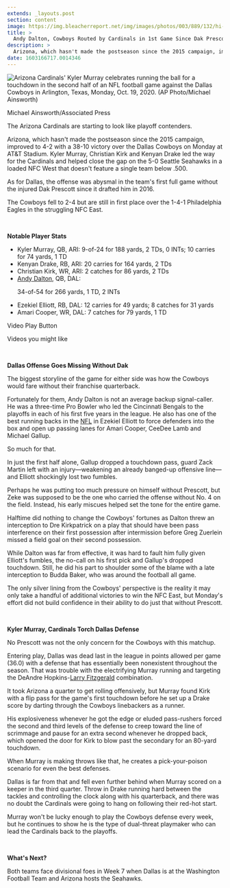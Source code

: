 ```yaml
--- 
extends: _layouts.post 
section: content 
image: https://img.bleacherreport.net/img/images/photos/003/889/132/hi-res-5f68c65ee11e7e4955bbaeceaf58b4a5_crop_exact.jpg?w=1200&h=1200&q=75 
title: > 
  Andy Dalton, Cowboys Routed by Cardinals in 1st Game Since Dak Prescott Injury 
description: > 
  Arizona, which hasn't made the postseason since the 2015 campaign, improved to 4-2 with a 38-10 victory over the Dallas Cowboys on Monday at AT&T Stadium.As for Dallas, the offense was abysmal in the team's first full game without the injured Dak Prescott since it drafted him in 2016.The Cowboys fell to 2-4 but are still in first place over the 1-4-1 Philadelphia Eagles in the struggling NFC East.Kyler Murray, Cardinals Torch Dallas DefenseNo Prescott was not the only concern for the Cowboys with this matchup.Entering play, Dallas was dead last in the league in points allowed per game (36.0) with a defense that has essentially been nonexistent throughout the season. 
date: 1603166717.0014346 
--- 
```

<div><p></p><img alt="Arizona Cardinals' Kyler Murray celebrates running the ball for a touchdown in the second half of an NFL football game against the Dallas Cowboys in Arlington, Texas, Monday, Oct. 19, 2020. (AP Photo/Michael Ainsworth)" src="https://static-assets.bleacherreport.net/img/atoms/lazyImage/logo.png"><p class="credit">Michael Ainsworth/Associated Press</p><p class="">The Arizona Cardinals are starting to look like playoff contenders.</p><p class="">Arizona, which hasn't made the postseason since the 2015 campaign, improved to 4-2 with a 38-10&#160;victory over the Dallas Cowboys on Monday at AT&amp;T Stadium. Kyler Murray, Christian Kirk and Kenyan Drake&#160;led the way for the Cardinals and helped close the gap on the 5-0 Seattle Seahawks in a loaded NFC West&#160;that doesn't feature a single team below .500.</p><p class="">As for Dallas, the offense was abysmal&#160;in the team's first full game without the injured Dak Prescott since it drafted him in 2016.</p><p class="">The Cowboys fell to 2-4 but are still in first place over the 1-4-1 Philadelphia Eagles in the struggling NFC East.</p><p id="br-ad-17006701" class="br-ad-lazy"></p><p class="">&#160; &#160; &#160; &#160; &#160;&#160;</p><p class=""><strong>Notable Player Stats</strong></p><ul class="atom bulletedList"><li>Kyler Murray, QB, ARI: 9-of-24 for 188 yards, 2 TDs, 0 INTs; 10 carries for 74 yards, 1 TD</li><li>Kenyan Drake, RB, ARI: 20 carries for 164 yards, 2 TDs</li><li>Christian Kirk, WR, ARI: 2 catches for 86 yards, 2 TDs</li><li><a href="http://bleacherreport.com/andy-dalton">Andy Dalton</a>, QB, DAL:&#160;<p>34-of-54 for 266 yards, 1 TD, 2 INTs</p></li><li>Ezekiel Elliott, RB, DAL: 12 carries for 49 yards; 8 catches for 31 yards</li><li>Amari Cooper, WR, DAL: 7 catches for 79 yards, 1 TD</li></ul><a rel="noopener noreferrer" target="_blank" class="molecule thumbnail"><img alt="" src="https://static-assets.bleacherreport.net/img/atoms/lazyImage/logo.png">Video Play Button</a><p class="atom video-indicator"><p class="text">Videos you might like </p> </p><p class="">&#160; &#160; &#160; &#160; &#160; &#160; &#160;</p><p class=""><strong>Dallas Offense Goes Missing Without Dak</strong></p><p class="">The biggest storyline of the game for either side was how the Cowboys would fare without their franchise quarterback.</p><p class="">Fortunately for them, Andy Dalton is not an average backup signal-caller. He was a three-time Pro Bowler who led the Cincinnati Bengals to the playoffs in each of his first five years in the league. He also has one of the best running backs in the <a href="http://bleacherreport.com/nfl">NFL</a> in Ezekiel Elliott to force defenders into the box and open up passing lanes for Amari Cooper, CeeDee Lamb and Michael Gallup.</p><p class="">So much for that.</p><p class="">In just the first half alone, Gallup dropped a touchdown pass, guard Zack Martin left with an injury&#8212;weakening an already banged-up offensive line&#8212;and Elliott shockingly lost two fumbles.</p><p class="">Perhaps he was putting too much pressure on himself without Prescott, but Zeke was supposed to be the one who carried the offense without No. 4 on the field. Instead, his early miscues helped set the tone for the entire game.</p><p class="">Halftime did nothing to change the Cowboys' fortunes as Dalton threw an interception to Dre Kirkpatrick on a play that should have been pass interference on their first possession after intermission before Greg Zuerlein missed a field goal on their second possession.</p><p class="">While Dalton was far from effective, it was hard to fault him fully given Elliott's fumbles, the no-call on his first pick and Gallup's dropped touchdown. Still, he did his part to shoulder some of the blame with a late interception to Budda Baker, who was around the football all game.</p><p id="br-ad-103844575" class="br-ad-lazy"></p><p class="">The only silver lining from the Cowboys' perspective is the reality it may only take a handful of additional victories to win the NFC East, but Monday's effort did not build confidence in their ability to do just that without Prescott.</p><p class="">&#160; &#160; &#160; &#160; &#160; &#160; &#160;&#160;</p><p class=""><strong>Kyler Murray, Cardinals Torch Dallas Defense</strong></p><p class="">No Prescott was not the only concern for the Cowboys with this matchup.</p><p class="">Entering play, Dallas was dead last in the league in points allowed per game (36.0) with a defense that has essentially been nonexistent throughout the season. That was trouble with the electrifying Murray running and targeting the DeAndre Hopkins-<a href="http://bleacherreport.com/larry-fitzgerald">Larry Fitzgerald</a> combination.</p><p class="">It took Arizona a quarter to get rolling offensively, but Murray found Kirk with a flip pass for the game's first touchdown before he set up a Drake score by darting through the Cowboys linebackers as a runner.</p><p class="">His explosiveness whenever he got the edge or eluded pass-rushers forced the second and third levels of the defense to creep toward the line of scrimmage and pause for an extra second whenever he dropped back, which opened the door for Kirk to blow past the secondary for an 80-yard touchdown.</p><p class="">When Murray is making throws like that, he creates a pick-your-poison scenario for even the best defenses.</p><p class="">Dallas is far from that and fell even further behind when Murray scored on a keeper in the third quarter. Throw in Drake running hard between the tackles and controlling the clock along with his quarterback, and there was no doubt the Cardinals were going to hang on following their red-hot start.</p><p id="br-ad-26078020" class="br-ad-lazy"></p><p class="">Murray won't be lucky enough to play the Cowboys defense every week, but he continues to show he is the type of dual-threat playmaker who can lead the Cardinals back to the playoffs.</p><p class="">&#160; &#160; &#160; &#160; &#160; &#160;</p><p class=""><strong>What's Next?&#160;</strong></p><p class="">Both teams face divisional foes in Week 7 when Dallas is at the Washington Football Team and Arizona hosts the Seahawks.</p></div>